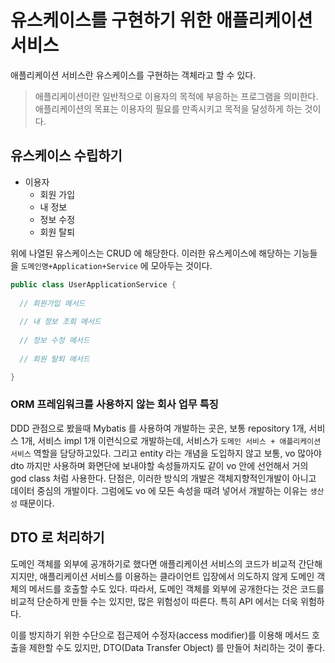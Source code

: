 # 유스케이스를 구현하기 위한 애플리케이션 서비스

애플리케이션 서비스란 유스케이스를 구현하는 객체라고 할 수 있다.

> 애플리케이션이란 일반적으로 이용자의 목적에 부응하는 프로그램을 의미한다. 애플리케이션의 목표는 이용자의 필요를 만족시키고 목적을 달성하게 하는 것이다.

## 유스케이스 수립하기

- 이용자
  - 회원 가입
  - 내 정보
  - 정보 수정
  - 회원 탈퇴

위에 나열된 유스케이스는 CRUD 에 해당한다. 이러한 유스케이스에 해당하는 기능들을 `도메인명+Application+Service` 에 모아두는 것이다.

```java
public class UserApplicationService {
  
  // 회원가입 메서드
  
  // 내 정보 조회 메서드
  
  // 정보 수정 메서드
  
  // 회원 탈퇴 메서드

}
```

### ORM 프레임워크를 사용하지 않는 회사 업무 특징

DDD 관점으로 봤을때 Mybatis 를 사용하여 개발하는 곳은, 보통 repository 1개, 서비스 1개, 서비스 impl 1개 이런식으로 개발하는데,
서비스가 `도메인 서비스 + 애플리케이션 서비스` 역할을 담당하고있다. 그리고 entity 라는 개념을 도입하지 않고 보통, vo 많아야 dto 까지만 사용하며
화면단에 보내야할 속성들까지도 같이 vo 안에 선언해서 거의 god class 처럼 사용한다. 단점은, 이러한 방식의 개발은 객체지향적인개발이 아니고 데이터 중심의 개발이다.
그럼에도 vo 에 모든 속성을 때려 넣어서 개발하는 이유는 `생산성` 때문이다.

## DTO 로 처리하기

도메인 객체를 외부에 공개하기로 했다면 애플리케이션 서비스의 코드가 비교적 간단해지지만, 애플리케이션 서비스를 이용하는 클라이언트 입장에서 의도하지 않게 도메인 객체의 메서드를 호출할 수도 있다.
따라서, 도메인 객체를 외부에 공개한다는 것은 코드를 비교적 단순하게 만들 수는 있지만, 많은 위험성이 따른다. 특히 API 에서는 더욱 위험하다.

이를 방지하기 위한 수단으로 접근제어 수정자(access modifier)를 이용해 메서드 호출을 제한할 수도 있지만, DTO(Data Transfer Object) 를 만들어 처리하는 것이 좋다.
